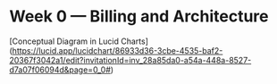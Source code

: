 # Week 0 — Billing and Architecture
[Conceptual Diagram in Lucid Charts] (https://lucid.app/lucidchart/86933d36-3cbe-4535-baf2-20367f3042a1/edit?invitationId=inv_28a85da0-a54a-448a-8527-d7a07f06094d&page=0_0#)
